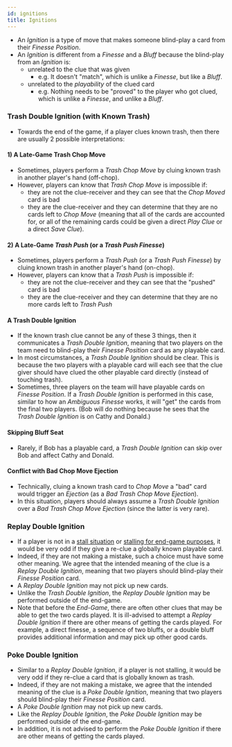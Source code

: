 ```yaml
---
id: ignitions
title: Ignitions
---
```


- An *Ignition* is a type of move that makes someone blind-play a card from their *Finesse Position*.
- An *Ignition* is different from a *Finesse* and a *Bluff* because the blind-play from an *Ignition* is:
  - unrelated to the clue that was given
    - e.g. It doesn't "match", which is unlike a *Finesse*, but like a *Bluff*.
  - unrelated to the *playability* of the clued card
    - e.g. Nothing needs to be "proved" to the player who got clued, which is unlike a *Finesse*, and unlike a *Bluff*.

### Trash Double Ignition (with Known Trash)

- Towards the end of the game, if a player clues known trash, then there are usually 2 possible interpretations:

#### 1) A Late-Game Trash Chop Move

- Sometimes, players perform a *Trash Chop Move* by cluing known trash in another player's hand (off-chop).
- However, players can know that *Trash Chop Move* is impossible if:
  - they are not the clue-receiver and they can see that the *Chop Moved* card is bad
  - they are the clue-receiver and they can determine that they are no cards left to *Chop Move* (meaning that all of the cards are accounted for, or all of the remaining cards could be given a direct *Play Clue* or a direct *Save Clue*).

#### 2) A Late-Game *Trash Push* (or a *Trash Push Finesse*)

- Sometimes, players perform a *Trash Push* (or a *Trash Push Finesse*) by cluing known trash in another player's hand (on-chop).
- However, players can know that a *Trash Push* is impossible if:
  - they are not the clue-receiver and they can see that the "pushed" card is bad
  - they are the clue-receiver and they can determine that they are no more cards left to *Trash Push*

#### A Trash Double Ignition

- If the known trash clue cannot be any of these 3 things, then it communicates a *Trash Double Ignition*, meaning that two players on the team need to blind-play their *Finesse Position* card as any playable card.
- In most circumstances, a *Trash Double Ignition* should be clear. This is because the two players with a playable card will each see that the clue giver should have clued the other playable card directly (instead of touching trash).
- Sometimes, three players on the team will have playable cards on *Finesse Position*. If a *Trash Double Ignition* is performed in this case, similar to how an *Ambiguous Finesse* works, it will "get" the cards from the final two players. (Bob will do nothing because he sees that the *Trash Double Ignition* is on Cathy and Donald.)

#### Skipping Bluff Seat

- Rarely, if Bob has a playable card, a *Trash Double Ignition* can skip over Bob and affect Cathy and Donald.

#### Conflict with Bad Chop Move Ejection

- Technically, cluing a known trash card to *Chop Move* a "bad" card would trigger an *Ejection* (as a *Bad Trash Chop Move Ejection*).
- In this situation, players should always assume a *Trash Double Ignition* over a *Bad Trash Chop Move Ejection* (since the latter is very rare).

### Replay Double Ignition 

- If a player is not in a [stall situation](level_6.md#allowable-stall-clues-stall-table) or [stalling for end-game purposes](level_6.md#burning-end-game-stalling), it would be very odd if they give a re-clue a globally known playable card.
- Indeed, if they are not making a mistake, such a choice must have some other meaning. We agree that the intended meaning of the clue is a *Replay Double Ignition*, meaning that two players should blind-play their *Finesse Position* card.
- A *Replay Double Ignition* may not pick up new cards.
- Unlike the *Trash Double Ignition*, the *Replay Double Ignition* may be performed outside of the end-game.  
- Note that before the *End-Game*, there are often other clues that may be able to get the two cards played. It is ill-advised to attempt a *Replay Double Ignition* if there are other means of getting the cards played. For example, a direct finesse, a sequence of two bluffs, or a double bluff provides additional information and may pick up other good cards.

### Poke Double Ignition

- Similar to a *Replay Double Ignition*, if a player is not stalling, it would be very odd if they re-clue a card that is globally known as trash.
- Indeed, if they are not making a mistake, we agree that the intended meaning of the clue is a *Poke Double Ignition*, meaning that two players should blind-play their *Finesse Position* card.
- A *Poke Double Ignition* may not pick up new cards. 
- Like the *Replay Double Ignition*, the *Poke Double Ignition* may be performed outside of the end-game. 
- In addition, it is not advised to perform the *Poke Double Ignition* if there are other means of getting the cards played.
